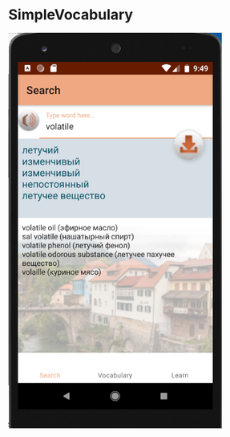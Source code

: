 # SimpleVocabulary
![Image alt](https://github.com/RastrigaMargarita/SimpleVocabulary/blob/master/Screenshot_1.png)
